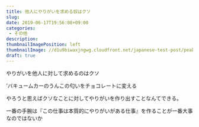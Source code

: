 ```yaml
---
title: 他人にやりがいを求める奴はクソ
slug: 
date: 2019-06-17T19:56:08+09:00
categories: 
 - その他
description: 
thumbnailImagePosition: left
thumbnailImage: //d1u9biwaxjngwg.cloudfront.net/japanese-test-post/peak-140.jpg
draft: true
---
```


<!--more-->

やりがいを他人に対して求めるのはクソ

’バキュームカーのうんこの匂いをチョコレートに変える

やろうと思えばクソなことに対してやりがいを作り出すことなんてできる。

一番の手腕は『この仕事は本質的にやりがいがある仕事』を作ることが一番大事なのではないか
